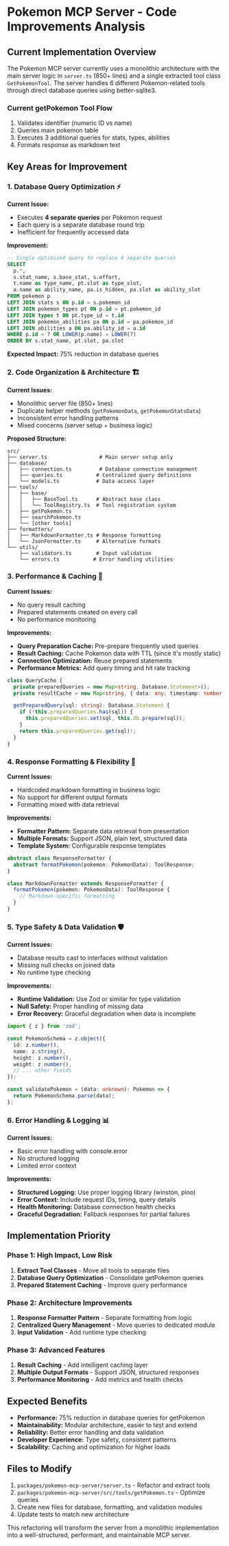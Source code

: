 # Pokemon MCP Server - Code Improvements Analysis

## Current Implementation Overview

The Pokemon MCP server currently uses a monolithic architecture with the main server logic in `server.ts` (850+ lines) and a single extracted tool class `GetPokemonTool`. The server handles 6 different Pokemon-related tools through direct database queries using better-sqlite3.

### Current getPokemon Tool Flow

1. Validates identifier (numeric ID vs name)
2. Queries main pokemon table
3. Executes 3 additional queries for stats, types, abilities
4. Formats response as markdown text

## Key Areas for Improvement

### 1. Database Query Optimization ⚡

**Current Issue:**

- Executes **4 separate queries** per Pokemon request
- Each query is a separate database round trip
- Inefficient for frequently accessed data

**Improvement:**

```sql
-- Single optimized query to replace 4 separate queries
SELECT
  p.*,
  s.stat_name, s.base_stat, s.effort,
  t.name as type_name, pt.slot as type_slot,
  a.name as ability_name, pa.is_hidden, pa.slot as ability_slot
FROM pokemon p
LEFT JOIN stats s ON p.id = s.pokemon_id
LEFT JOIN pokemon_types pt ON p.id = pt.pokemon_id
LEFT JOIN types t ON pt.type_id = t.id
LEFT JOIN pokemon_abilities pa ON p.id = pa.pokemon_id
LEFT JOIN abilities a ON pa.ability_id = a.id
WHERE p.id = ? OR LOWER(p.name) = LOWER(?)
ORDER BY s.stat_name, pt.slot, pa.slot
```

**Expected Impact:** 75% reduction in database queries

### 2. Code Organization & Architecture 🏗️

**Current Issues:**

- Monolithic server file (850+ lines)
- Duplicate helper methods (`getPokemonData`, `getPokemonStatsData`)
- Inconsistent error handling patterns
- Mixed concerns (server setup + business logic)

**Proposed Structure:**

```
src/
├── server.ts                 # Main server setup only
├── database/
│   ├── connection.ts         # Database connection management
│   ├── queries.ts           # Centralized query definitions
│   └── models.ts            # Data access layer
├── tools/
│   ├── base/
│   │   ├── BaseTool.ts      # Abstract base class
│   │   └── ToolRegistry.ts  # Tool registration system
│   ├── getPokemon.ts
│   ├── searchPokemon.ts
│   └── [other tools]
├── formatters/
│   ├── MarkdownFormatter.ts # Response formatting
│   └── JsonFormatter.ts     # Alternative formats
└── utils/
    ├── validators.ts        # Input validation
    └── errors.ts           # Error handling utilities
```

### 3. Performance & Caching 🚀

**Current Issues:**

- No query result caching
- Prepared statements created on every call
- No performance monitoring

**Improvements:**

- **Query Preparation Cache:** Pre-prepare frequently used queries
- **Result Caching:** Cache Pokemon data with TTL (since it's mostly static)
- **Connection Optimization:** Reuse prepared statements
- **Performance Metrics:** Add query timing and hit rate tracking

```typescript
class QueryCache {
  private preparedQueries = new Map<string, Database.Statement>();
  private resultCache = new Map<string, { data: any; timestamp: number }>();

  getPreparedQuery(sql: string): Database.Statement {
    if (!this.preparedQueries.has(sql)) {
      this.preparedQueries.set(sql, this.db.prepare(sql));
    }
    return this.preparedQueries.get(sql)!;
  }
}
```

### 4. Response Formatting & Flexibility 📝

**Current Issues:**

- Hardcoded markdown formatting in business logic
- No support for different output formats
- Formatting mixed with data retrieval

**Improvements:**

- **Formatter Pattern:** Separate data retrieval from presentation
- **Multiple Formats:** Support JSON, plain text, structured data
- **Template System:** Configurable response templates

```typescript
abstract class ResponseFormatter {
  abstract formatPokemon(pokemon: PokemonData): ToolResponse;
}

class MarkdownFormatter extends ResponseFormatter {
  formatPokemon(pokemon: PokemonData): ToolResponse {
    // Markdown-specific formatting
  }
}
```

### 5. Type Safety & Data Validation 🛡️

**Current Issues:**

- Database results cast to interfaces without validation
- Missing null checks on joined data
- No runtime type checking

**Improvements:**

- **Runtime Validation:** Use Zod or similar for type validation
- **Null Safety:** Proper handling of missing data
- **Error Recovery:** Graceful degradation when data is incomplete

```typescript
import { z } from 'zod';

const PokemonSchema = z.object({
  id: z.number(),
  name: z.string(),
  height: z.number(),
  weight: z.number(),
  // ... other fields
});

const validatePokemon = (data: unknown): Pokemon => {
  return PokemonSchema.parse(data);
};
```

### 6. Error Handling & Logging 📊

**Current Issues:**

- Basic error handling with console.error
- No structured logging
- Limited error context

**Improvements:**

- **Structured Logging:** Use proper logging library (winston, pino)
- **Error Context:** Include request IDs, timing, query details
- **Health Monitoring:** Database connection health checks
- **Graceful Degradation:** Fallback responses for partial failures

## Implementation Priority

### Phase 1: High Impact, Low Risk

1. **Extract Tool Classes** - Move all tools to separate files
2. **Database Query Optimization** - Consolidate getPokemon queries
3. **Prepared Statement Caching** - Improve query performance

### Phase 2: Architecture Improvements

1. **Response Formatter Pattern** - Separate formatting from logic
2. **Centralized Query Management** - Move queries to dedicated module
3. **Input Validation** - Add runtime type checking

### Phase 3: Advanced Features

1. **Result Caching** - Add intelligent caching layer
2. **Multiple Output Formats** - Support JSON, structured responses
3. **Performance Monitoring** - Add metrics and health checks

## Expected Benefits

- **Performance:** 75% reduction in database queries for getPokemon
- **Maintainability:** Modular architecture, easier to test and extend
- **Reliability:** Better error handling and data validation
- **Developer Experience:** Type safety, consistent patterns
- **Scalability:** Caching and optimization for higher loads

## Files to Modify

1. `packages/pokemon-mcp-server/server.ts` - Refactor and extract tools
2. `packages/pokemon-mcp-server/src/tools/getPokemon.ts` - Optimize queries
3. Create new files for database, formatting, and validation modules
4. Update tests to match new architecture

This refactoring will transform the server from a monolithic implementation into a well-structured, performant, and maintainable MCP server.
